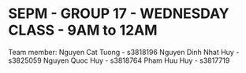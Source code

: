 # SEPM - GROUP 17 - WEDNESDAY CLASS - 9AM to 12AM
Team member: 
Nguyen Cat Tuong - s3818196
Nguyen Dinh Nhat Huy - s3825059
Nguyen Quoc Huy - s3818764
Pham Huu Huy - s3817719

